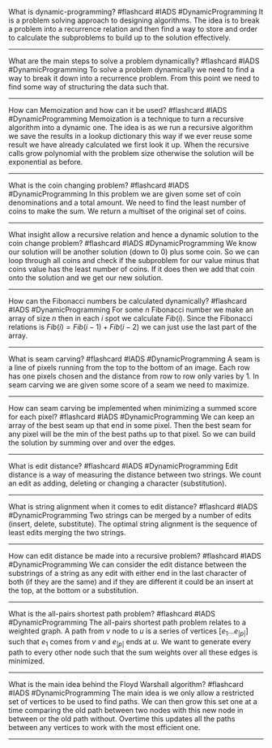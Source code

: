 What is dynamic-programming? #flashcard #IADS #DynamicProgramming
	It is a problem solving approach to designing algorithms. The idea is to break a problem into a recurrence relation and then find a way to store and order to calculate the subproblems to build up to the solution effectively.

---
What are the main steps to solve a problem dynamically? #flashcard #IADS #DynamicProgramming 
	To solve a problem dynamically we need to find a way to break it down into a recurrence problem. From this point we need to find some way of structuring the data such that.

---
How can Memoization and how can it be used? #flashcard #IADS #DynamicProgramming 
	Memoization is a technique to turn a recursive algorithm into a dynamic one. The idea is as we run a recursive algorithm we save the results in a lookup dictionary this way if we ever reuse some result we have already calculated we first look it up. When the recursive calls grow polynomial with the problem size otherwise the solution will be exponential as before.

---
What is the coin changing problem? #flashcard #IADS #DynamicProgramming 
	In this problem we are given some set of coin denominations and a total amount. We need to find the least number of coins to make the sum. We return a multiset of the original set of coins.

---
What insight allow a recursive relation and hence a dynamic solution to the coin change problem? #flashcard #IADS #DynamicProgramming 
	We know our solution will be another solution (down to 0) plus some coin. So we can loop through all coins and check if the subproblem for our value minus that coins value has the least number of coins. If it does then we add that coin onto the solution and we get our new solution.

---
How can the Fibonacci numbers be calculated dynamically? #flashcard #IADS #DynamicProgramming 
	For some $n$ Fibonacci number we make an array of size $n$ then in each $i$ spot we calculate $Fib(i)$. Since the Fibonacci relations is $Fib(i)=Fib(i-1)+Fib(i-2)$ we can just use the last part of the array.

---
What is seam carving? #flashcard #IADS #DynamicProgramming 
	A seam is a line of pixels running from the top to the bottom of an image. Each row has one pixels chosen and the distance from row to row only varies by 1. In seam carving we are given some score of a seam we need to maximize.

---
How can seam carving be implemented when minimizing a summed score for each pixel? #flashcard #IADS #DynamicProgramming 
	We can keep an array of the best seam up that end in some pixel. Then the best seam for any pixel will be the min of the best paths up to that pixel. So we can build the solution by summing over and over the edges.

---
What is edit distance? #flashcard #IADS #DynamicProgramming 
	Edit distance is a way of measuring the distance between two strings. We count an edit as adding, deleting or changing a character (substitution).

---
What is string alignment when it comes to edit distance? #flashcard #IADS #DynamicProgramming 
	Two strings can be merged by a number of edits (insert, delete, substitute). The optimal string alignment is the sequence of least edits merging the two strings.

---
How can edit distance be made into a recursive problem? #flashcard #IADS #DynamicProgramming 
	We can consider the edit distance between the substrings of a string as any edit with either end in the last character of both (if they are the same) and if they are different it could be an insert at the top, at the bottom or a substitution.

---
What is the all-pairs shortest path problem? #flashcard #IADS #DynamicProgramming 
	The all-pairs shortest path problem relates to a weighted graph. A path from $v$ node to $u$ is a series of vertices $[e_1...e_{|p|}]$ such that $e_1$ comes from $v$ and $e_{|p|}$ ends at $u$. We want to generate every path to every other node such that the sum weights over all these edges is minimized.

---
What is the main idea behind the Floyd Warshall algorithm? #flashcard #IADS #DynamicProgramming 
	The main idea is we only allow a restricted set of vertices to be used to find paths. We can then grow this set one at a time comparing the old path between two nodes with this new node in between or the old path without. Overtime this updates all the paths between any vertices to work with the most efficient one.

---
